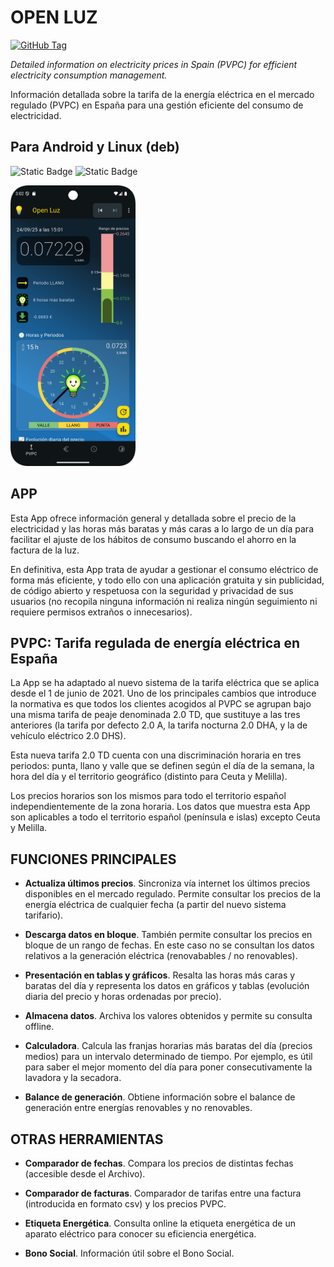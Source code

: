 # OPEN LUZ

[![GitHub Tag](https://img.shields.io/github/v/tag/Webierta/open_luz)](https://github.com/Webierta/open_luz/releases/)

*Detailed information on electricity prices in Spain (PVPC) for efficient electricity consumption management.*

Información detallada sobre la tarifa de la energía eléctrica en el mercado regulado (PVPC) en España para una gestión eficiente del consumo de electricidad.

## Para Android y Linux (deb)

![Static Badge](https://img.shields.io/badge/platform-android-orange?logo=android)
![Static Badge](https://img.shields.io/badge/platform-debian-orange?logo=debian)

<img src="https://github.com/Webierta/open_luz/blob/main/fastlane/metadata/android/en-US/images/phoneScreenshots/screenshot1.png" width="200" alt="screenshot">

## APP

Esta App ofrece información general y detallada sobre el precio de la electricidad y las horas más baratas y más caras a lo largo de un día para facilitar el ajuste de los hábitos de consumo buscando el ahorro en la factura de la luz.

En definitiva, esta App trata de ayudar a gestionar el consumo eléctrico de forma más eficiente, y todo ello con una aplicación gratuita y sin publicidad, de código abierto y respetuosa con la seguridad y privacidad de sus usuarios (no recopila ninguna información ni realiza ningún seguimiento ni requiere permisos extraños o innecesarios).

## PVPC: Tarifa regulada de energía eléctrica en España

La App se ha adaptado al nuevo sistema de la tarifa eléctrica que se aplica desde el 1 de junio de 2021. Uno de los principales cambios que introduce la normativa es que todos los clientes acogidos al PVPC se agrupan bajo una misma tarifa de peaje denominada 2.0 TD, que sustituye a las tres anteriores (la tarifa por defecto 2.0 A, la tarifa nocturna 2.0 DHA, y la de vehículo eléctrico 2.0 DHS).

Esta nueva tarifa 2.0 TD cuenta con una discriminación horaria en tres periodos: punta, llano y valle que se definen según el día de la semana, la hora del día y el territorio geográfico (distinto para Ceuta y Melilla).

Los precios horarios son los mismos para todo el territorio español independientemente de la zona horaria. Los datos que muestra esta App son aplicables a todo el territorio español (península e islas) excepto Ceuta y Melilla.

## FUNCIONES PRINCIPALES

- **Actualiza últimos precios**. Sincroniza vía internet los últimos precios disponibles en el mercado regulado. Permite consultar los precios de la energía eléctrica de cualquier fecha (a partir del nuevo sistema tarifario).

- **Descarga datos en bloque**. También permite consultar los precios en bloque de un rango de fechas. En este caso no se consultan los datos relativos a la generación eléctrica (renovabables / no renovables).

- **Presentación en tablas y gráficos**. Resalta las horas más caras y baratas del día y representa los datos en gráficos y tablas (evolución diaria del precio y horas ordenadas por precio).

- **Almacena datos**. Archiva los valores obtenidos y permite su consulta offline.

- **Calculadora**. Calcula las franjas horarias más baratas del día (precios medios) para un intervalo determinado de tiempo. Por ejemplo, es útil para saber el mejor momento del día para poner consecutivamente la lavadora y la secadora.

- **Balance de generación**. Obtiene información sobre el balance de generación entre energías renovables y no renovables.

## OTRAS HERRAMIENTAS

- **Comparador de fechas**. Compara los precios de distintas fechas (accesible desde el Archivo).

- **Comparador de facturas**. Comparador de tarifas entre una factura (introducida en formato csv) y los precios PVPC.

- **Etiqueta Energética**. Consulta online la etiqueta energética de un aparato eléctrico para conocer su eficiencia energética.

- **Bono Social**. Información útil sobre el Bono Social.

